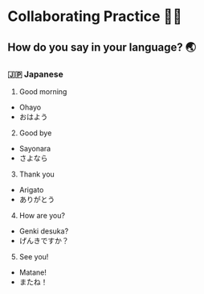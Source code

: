 # Collaborating Practice 👩‍💻
## How do you say in your language? 🌏
### 🇯🇵 Japanese
1. Good morning
- Ohayo
- おはよう
2. Good bye
- Sayonara
- さよなら
3. Thank you
- Arigato
- ありがとう
4. How are you?
- Genki desuka?
- げんきですか？
5. See you!
- Matane!
- またね！
